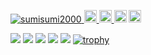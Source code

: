 <p align="left">
  <a href="https://github.com/sumisumi2000">
    <img src="https://komarev.com/ghpvc/?username=sumisumi2000" alt="sumisumi2000" />
  </a>
  <a href="https://github.com/sumisumi2000">
    <img height="20" src="https://img.shields.io/github/followers/sumisumi2000?label=follow&logo=github&style=flat" />
  </a>
  <a href="http://qiita.com/sumisumi2000">
    <img height="20" src="https://qiita-badge.apiapi.app/s/sumisumi2000/posts.svg" />
  </a>
  <//qiita.com/sumisumi2000">
    <img height="20" src="https://qiita-badge.apiapi.app/s/sumisumi2000/contributions.svg" />
  </a>
  <a href="https://zenn.dev/sumisumi2000">
    <img height="20" src="https://badgen.org/img/zenn/sumisumi2000/articles?style=plastic" />
  </a>
</p>

![](http://github-profile-summary-cards.vercel.app/api/cards/profile-details?username=sumisumi2000&theme=solarized)
![](http://github-profile-summary-cards.vercel.app/api/cards/repos-per-language?username=sumisumi2000&theme=solarized)
![](http://github-profile-summary-cards.vercel.app/api/cards/most-commit-language?username=sumisumi2000&theme=solarized)
![](http://github-profile-summary-cards.vercel.app/api/cards/stats?username=sumisumi2000&theme=solarized)
![](http://github-profile-summary-cards.vercel.app/api/cards/productive-time?username=sumisumi2000&theme=solarized&utcOffset=8)
[![trophy](https://github-profile-trophy.vercel.app/?username=sumisumi2000&theme=oldie)](https://github.com/ryo-ma/github-profile-trophy)
